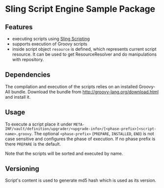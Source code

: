 # Sling Script Engine Sample Package

## Features

- executing scripts using [Sling Scripting](https://sling.apache.org/documentation/bundles/scripting.html)
- supports execution of Groovy scripts
- inside script object `resource` is defined, which represents current script resource. It can be used to get ResourceResolver and do manipulations with repository.

## Dependencies

The compilation and execution of the scripts relies on an installed Groovy-All bundle. Download the bundle from http://groovy-lang.org/download.html and install it.

## Usage

To execute a script place it under `META-INF/vault/definition/upgrader/<upgrade-info>/[<phase-prefix>]<script-name>.groovy`. The optional `<phase-prefix>` (`PREPARE`, `INSTALLED`, `END`) is not case sensitive and configures the phase of execution. If no phase prefix is there `PREPARE` is the default. 

Note that the scripts will be sorted and executed by name.

## Versioning

Script's content is used to generate md5 hash which is used as its version.
